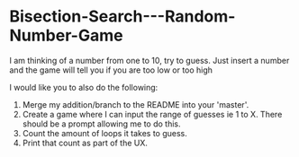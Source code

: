 # Bisection-Search---Random-Number-Game
I am thinking of a number from one to 10, try to guess. Just insert a number and the game will tell you if you are too low or too high


I would like you to also do the following:

1. Merge my addition/branch to the README into your 'master'.  
2. Create a game where I can input the range of guesses ie 1 to X.  There should be a prompt allowing me to do this.
3. Count the amount of loops it takes to guess. 
4. Print that count as part of the UX.